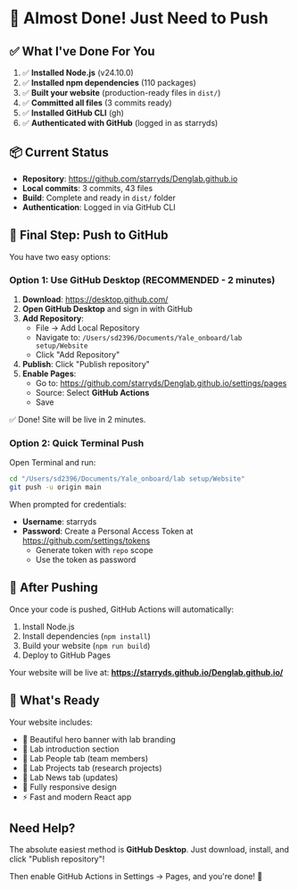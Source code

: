 # 🎉 Almost Done! Just Need to Push

## ✅ What I've Done For You

1. ✅ **Installed Node.js** (v24.10.0)
2. ✅ **Installed npm dependencies** (110 packages)
3. ✅ **Built your website** (production-ready files in `dist/`)
4. ✅ **Committed all files** (3 commits ready)
5. ✅ **Installed GitHub CLI** (gh)
6. ✅ **Authenticated with GitHub** (logged in as starryds)

## 📦 Current Status

- **Repository**: https://github.com/starryds/Denglab.github.io
- **Local commits**: 3 commits, 43 files
- **Build**: Complete and ready in `dist/` folder
- **Authentication**: Logged in via GitHub CLI

## 🚀 Final Step: Push to GitHub

You have two easy options:

### Option 1: Use GitHub Desktop (RECOMMENDED - 2 minutes)

1. **Download**: https://desktop.github.com/
2. **Open GitHub Desktop** and sign in with GitHub
3. **Add Repository**:
   - File → Add Local Repository
   - Navigate to: `/Users/sd2396/Documents/Yale_onboard/lab setup/Website`
   - Click "Add Repository"
4. **Publish**: Click "Publish repository"
5. **Enable Pages**: 
   - Go to: https://github.com/starryds/Denglab.github.io/settings/pages
   - Source: Select **GitHub Actions**
   - Save

✅ Done! Site will be live in 2 minutes.

### Option 2: Quick Terminal Push

Open Terminal and run:

```bash
cd "/Users/sd2396/Documents/Yale_onboard/lab setup/Website"
git push -u origin main
```

When prompted for credentials:
- **Username**: starryds
- **Password**: Create a Personal Access Token at https://github.com/settings/tokens
  - Generate token with `repo` scope
  - Use the token as password

## 🎯 After Pushing

Once your code is pushed, GitHub Actions will automatically:
1. Install Node.js
2. Install dependencies (`npm install`)
3. Build your website (`npm run build`)
4. Deploy to GitHub Pages

Your website will be live at:
**https://starryds.github.io/Denglab.github.io/**

## 📝 What's Ready

Your website includes:
- 🎨 Beautiful hero banner with lab branding
- 📄 Lab introduction section
- 👥 Lab People tab (team members)
- 🔬 Lab Projects tab (research projects)
- 📢 Lab News tab (updates)
- 📱 Fully responsive design
- ⚡ Fast and modern React app

## Need Help?

The absolute easiest method is **GitHub Desktop**. Just download, install, and click "Publish repository"!

Then enable GitHub Actions in Settings → Pages, and you're done! 🚀
